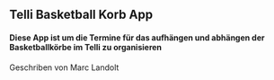 ## Telli Basketball Korb App
#### Diese App ist um die Termine für das aufhängen und abhängen der Basketballkörbe im Telli zu organisieren

Geschriben von Marc Landolt
